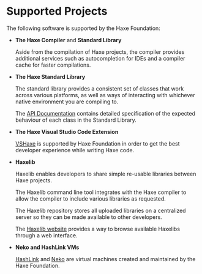 # Supported Projects

The following software is supported by the Haxe Foundation:

* __The Haxe Compiler__ and __Standard Library__

	Aside from the compilation of Haxe projects, the compiler provides additional services such as autocompletion for IDEs and a compiler cache for faster compilations.

* __The Haxe Standard Library__

	The standard library provides a consistent set of classes that work across various platforms, as well as ways of interacting with whichever native environment you are compiling to.

	The [API Documentation](http://api.haxe.org) contains detailed specification of the expected behaviour of each class in the Standard Library.

* __The Haxe Visual Studio Code Extension__

  [VSHaxe](https://github.com/vshaxe/vshaxe) is supported by Haxe Foundation in order to get the best developer experience while writing Haxe code.

* __Haxelib__

	Haxelib enables developers to share simple re-usable libraries between Haxe projects.

	The Haxelib command line tool integrates with the Haxe compiler to allow the compiler to include various libraries as requested.

	The Haxelib repository stores all uploaded libraries on a centralized server so they can be made available to other developers.

	The [Haxelib website](https://lib.haxe.org) provides a way to browse available Haxelibs through a web interface.


* __Neko and HashLink VMs__

	[HashLink](https://hashlink.haxe.org) and [Neko](https://nekovm.org) are virtual machines created and maintained by the Haxe Foundation.

